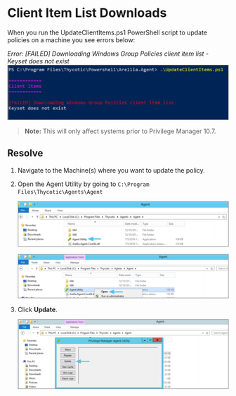 [title]: # (Client Item List Downloads)
[tags]: # (agents, keyset)
[priority]: # (12)
# Client Item List Downloads

When you run the UpdateClientItems.ps1 PowerShell script to update policies on a
machine you see errors below:

*Error: [FAILED] Downloading Windows Group Policies client item list - Keyset does not exist*
![Windows Group Policies](images\downloading-windows-group-policies/27d5e11b2d784cc002a3d98a1bf9be2a.png)

>**Note:** This will only affect systems prior to Privilege Manager 10.7.

## Resolve

1.  Navigate to the Machine(s) where you want to update the policy.

1.  Open the Agent Utility by going to `C:\Program
    Files\Thycotic\Agents\Agent`

    ![Windows Group Policies](images/downloading-windows-group-policies/5b622bbadb56ede54a985a0d32e2adfe.png)

    ![Windows Group Policies](images/downloading-windows-group-policies/9a45991972016fd0709841929464ba1a.png)

1.  Click **Update**.

    ![Windows Group Policies](images/downloading-windows-group-policies/b5475c3d041954ed3de15f80a3c6d5ac.png)
